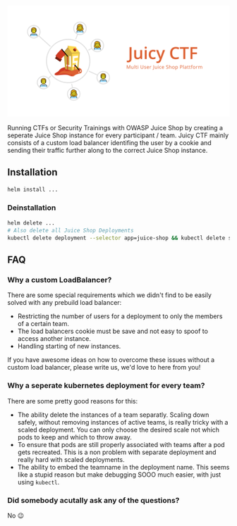 ![Juicy CTF, Multi User Juice Shop Plattform](./cover.svg)

Running CTFs or Security Trainings with OWASP Juice Shop by creating a seperate Juice Shop instance for every participant / team. Juicy CTF mainly consists of a custom load balancer identifing the user by a cookie and sending their traffic further along to the correct Juice Shop instance.

## Installation

```sh
helm install ...
```

### Deinstallation

```sh
helm delete ...
# Also delete all Juice Shop Deployments
kubectl delete deployment --selector app=juice-shop && kubectl delete service --selector app=juice-shop
```

## FAQ

### Why a custom LoadBalancer?

There are some special requirements which we didn't find to be easily solved with any prebuild load balancer:

- Restricting the number of users for a deployment to only the members of a certain team.
- The load balancers cookie must be save and not easy to spoof to access another instance.
- Handling starting of new instances.

If you have awesome ideas on how to overcome these issues without a custom load balancer, please write us, we'd love to here from you!

### Why a seperate kubernetes deployment for every team?

There are some pretty good reasons for this:

- The ability delete the instances of a team separatly. Scaling down safely, without removing instances of active teams, is really tricky with a scaled deployment. You can only choose the desired scale not which pods to keep and which to throw away.
- To ensure that pods are still properly associated with teams after a pod gets recreated. This is a non problem with separate deployment and really hard with scaled deployments.
- The ability to embed the teamname in the deployment name. This seems like a stupid reason but make debugging SOOO much easier, with just using `kubectl`.

### Did somebody acutally ask any of the questions?

No 😉
